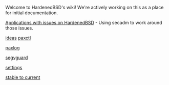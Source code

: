Welcome to HardenedBSD's wiki! We're actively working on this as a place for initial documentation.

[Applications with issues on HardenedBSD](https://github.com/HardenedBSD/hardenedBSD/wiki/Non-Compliant-Applications) - Using secadm to work around those issues.

[ideas](https://github.com/HardenedBSD/hardenedBSD/wiki/idea---todo)
[paxctl](https://github.com/HardenedBSD/hardenedBSD/wiki/paxctl-memo)

[paxlog](https://github.com/HardenedBSD/hardenedBSD/wiki/paxlog)

[segvguard](https://github.com/HardenedBSD/hardenedBSD/wiki/segvguard2-ideas---brainstorm)

[settings](https://github.com/HardenedBSD/hardenedBSD/wiki/settings)

[stable to current](https://github.com/HardenedBSD/hardenedBSD/wiki/Stable-To-Current)